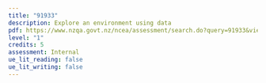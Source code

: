 ```yaml
---
title: "91933"
description: Explore an environment using data
pdf: https://www.nzqa.govt.nz/ncea/assessment/search.do?query=91933&view=all&level=01
level: "1"
credits: 5
assessment: Internal
ue_lit_reading: false
ue_lit_writing: false
---
```

